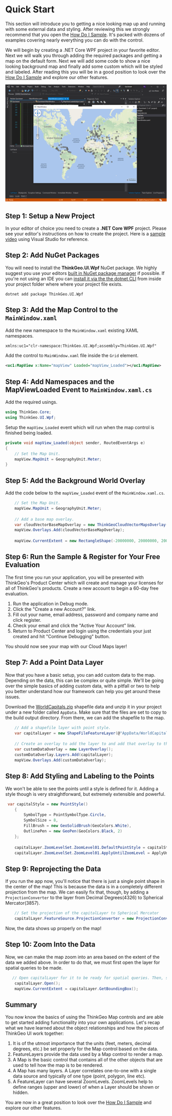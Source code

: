 # Quick Start

This section will introduce you to getting a nice looking map up and running with some external data and styling.  After reviewing this we strongly recommend that you open the [How Do I Sample](https://gitlab.com/thinkgeo/public/thinkgeo-desktop-maps/-/tree/master/samples/wpf/HowDoISample).  It's packed with dozens of examples covering nearly everything you can do with the control.

We will begin by creating a .NET Core WPF project in your favorite editor.  Next we will walk you through adding the required packages and getting a map on the default form.  Next we will add some code to show a nice looking background map and finally add some custom which will be styled and labeled.  After reading this you will be in a good position to look over the [How Do I Sample](https://gitlab.com/thinkgeo/public/thinkgeo-desktop-maps/-/tree/master/samples/wpf/HowDoISample) and explore our other features.

![alt text](assets/quickstart_shapefile_pointstyle_screenshot.png "Simple Map")

## Step 1: Setup a New Project

  In your editor of choice you need to create a **.NET Core WPF** project.  Please see your editor's instructions on how to create the project.  Here is a [sample video](https://channel9.msdn.com/Series/Desktop-and-NET-Core-101/Create-your-first-WPF-app-on-NET-Core) using Visual Studio for reference.

## Step 2: Add NuGet Packages

You will need to install the **ThinkGeo.UI.Wpf** NuGet package.  We highly suggest you use your editors [built in NuGet package manager](https://docs.microsoft.com/en-us/nuget/quickstart/) if possible.  If you're not using an IDE you can [install it via the the dotnet CLI](https://docs.microsoft.com/en-us/nuget/consume-packages/install-use-packages-dotnet-cli) from inside your project folder where where your project file exists.

```shell
dotnet add package ThinkGeo.UI.Wpf
```

## Step 3: Add the Map Control to the `MainWindow.xaml`

Add the new namespace to the `MainWindow.xaml` existing XAML namespaces.

```xml
xmlns:uc1="clr-namespace:ThinkGeo.UI.Wpf;assembly=ThinkGeo.UI.Wpf"
```

Add the control to `MainWindow.xaml` file inside the `Grid` element.

```xml
<uc1:MapView x:Name="mapView" Loaded="mapView_Loaded"></uc1:MapView>
```

## Step 4: Add Namespaces and the MapViewLoaded Event to `MainWindow.xaml.cs`

Add the required usings.

```csharp
using ThinkGeo.Core;
using ThinkGeo.UI.Wpf;
```

Setup the `mapView_Loaded` event which will run when the map control is finished being loaded.

```csharp
private void mapView_Loaded(object sender, RoutedEventArgs e)
{
    // Set the Map Unit.
    mapView.MapUnit = GeographyUnit.Meter;
}
```

## Step 5: Add the Background World Overlay

Add the code below to the `mapView_Loaded` event of the `MainWindow.xaml.cs`.

```csharp
    // Set the Map Unit.
    mapView.MapUnit = GeographyUnit.Meter;

    // Add a base map overlay.
    var cloudVectorBaseMapOverlay = new ThinkGeoCloudVectorMapsOverlay("USlbIyO5uIMja2y0qoM21RRM6NBXUad4hjK3NBD6pD0~", "f6OJsvCDDzmccnevX55nL7nXpPDXXKANe5cN6czVjCH0s8jhpCH-2A~~", ThinkGeoCloudVectorMapsMapType.Light);
    mapView.Overlays.Add(cloudVectorBaseMapOverlay);

    mapView.CurrentExtent = new RectangleShape(-20000000, 20000000, 20000000, -20000000);
```

## Step 6: Run the Sample & Register for Your Free Evaluation

The first time you run your application, you will be presented with ThinkGeo's Product Center which will create and manage your licenses for all of ThinkGeo's products. Create a new account to begin a 60-day free evaluation.

1. Run the application in Debug mode.
1. Click the "Create a new Account?" link.
1. Fill out your name, email address, password and company name and click register.
1. Check your email and click the "Active Your Account" link.
1. Return to Product Center and login using the credentials your just created and hit "Continue Debugging" button.

You should now see your map with our Cloud Maps layer!

## Step 7: Add a Point Data Layer

Now that you have a basic setup, you can add custom data to the map. Depending on the data, this can be complex or quite simple. We'll be going over the simple basics of adding custom data, with a pitfall or two to help you better understand how our framework can help you get around these issues.

Download the [WorldCapitals.zip](assets/WorldCapitals.zip) shapefile data and unzip it in your project under a new folder called `AppData`. Make sure that the files are set to copy to the build output directory. From there, we can add the shapefile to the map.

```csharp
    // Add a shapefile layer with point style.
    var capitalLayer = new ShapeFileFeatureLayer(@"AppData/WorldCapitals.shp");

    // Create an overlay to add the layer to and add that overlay to the map.
    var customDataOverlay = new LayerOverlay();
    customDataOverlay.Layers.Add(capitalLayer);
    mapView.Overlays.Add(customDataOverlay);
```

## Step 8: Add Styling and Labeling to the Points

We won't be able to see the points until a style is defined for it. Adding a style though is very straightforward, but extremely extensible and powerful.

```csharp
 var capitalStyle = new PointStyle()
    {
        SymbolType = PointSymbolType.Circle,
        SymbolSize = 8,
        FillBrush = new GeoSolidBrush(GeoColors.White),
        OutlinePen = new GeoPen(GeoColors.Black, 2)
    };

    capitalLayer.ZoomLevelSet.ZoomLevel01.DefaultPointStyle = capitalStyle;
    capitalLayer.ZoomLevelSet.ZoomLevel01.ApplyUntilZoomLevel = ApplyUntilZoomLevel.Level20;
```

## Step 9: Reprojecting the Data

If you run the app now, you'll notice that there is just a single point shape in the center of the map! This is because the data is in a completely different projection from the map. We can easily fix that, though, by adding a `ProjectionConverter` to the layer from Decimal Degrees(4326) to Spherical Mercator(3857).

```csharp
    // Set the projection of the capitalLayer to Spherical Mercator
    capitalLayer.FeatureSource.ProjectionConverter = new ProjectionConverter(4326, 3857);
```

Now, the data shows up properly on the map!

## Step 10: Zoom Into the Data

Now, we can make the map zoom into an area based on the extent of the data we added above. In order to do that, we must first open the layer for spatial queries to be made.

```csharp
   // Open capitalLayer for it to be ready for spatial queries. Then, set the extent of the map to the full view of the data.
    capitalLayer.Open();
    mapView.CurrentExtent = capitalLayer.GetBoundingBox();
```

## Summary

You now know the basics of using the ThinkGeo Map controls and are able to get started adding functionality into your own applications. Let's recap what we have learned about the object relationships and how the pieces of ThinkGeo UI work together:

1. It is of the utmost importance that the units (feet, meters, decimal degrees, etc.) be set properly for the Map control based on the data.
1. FeatureLayers provide the data used by a Map control to render a map.
1. A Map is the basic control that contains all of the other objects that are used to tell how the map is to be rendered.
1. A Map has many layers. A Layer correlates one-to-one with a single data source and typically of one type (point, polygon, line etc).
1. A FeatureLayer can have several ZoomLevels. ZoomLevels help to define ranges (upper and lower) of when a Layer should be shown or hidden.

You are now in a great position to look over the [How Do I Sample](https://gitlab.com/thinkgeo/public/thinkgeo-desktop-maps/-/tree/master/samples/wpf/HowDoISample) and explore our other features.
